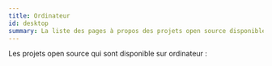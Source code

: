 ```yaml
---
title: Ordinateur
id: desktop
summary: La liste des pages à propos des projets open source disponible sur ordinateur.
---
```


Les projets open source qui sont disponible sur ordinateur :